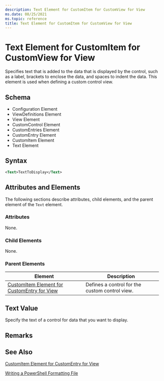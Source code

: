 ```yaml
---
description: Text Element for CustomItem for CustomView for View
ms.date: 08/25/2021
ms.topic: reference
title: Text Element for CustomItem for CustomView for View
---
```

# Text Element for CustomItem for CustomView for View

Specifies text that is added to the data that is displayed by the control, such as a label, brackets
to enclose the data, and spaces to indent the data. This element is used when defining a custom
control view.

## Schema

- Configuration Element
- ViewDefinitions Element
- View Element
- CustomControl Element
- CustomEntries Element
- CustomEntry Element
- CustomItem Element
- Text Element

## Syntax

```xml
<Text>TextToDisplay</Text>
```

## Attributes and Elements

The following sections describe attributes, child elements, and the parent element of the `Text`
element.

### Attributes

None.

### Child Elements

None.

### Parent Elements

|Element|Description|
|-------------|-----------------|
|[CustomItem Element for CustomEntry for View](./customitem-element-for-customentry-for-customcontrol-for-view-format.md)|Defines a control for the custom control view.|

## Text Value

Specify the text of a control for data that you want to display.

## Remarks

## See Also

[CustomItem Element for CustomEntry for View](./customitem-element-for-customentry-for-customcontrol-for-view-format.md)

[Writing a PowerShell Formatting File](./writing-a-powershell-formatting-file.md)
